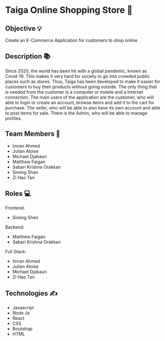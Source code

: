 # Taiga Online Shopping Store :star_struck:



## Objective :bulb:

Create an E-Commerce Application for customers to shop online 

## Description :books:

Since 2020, the world has been hit with a global pandemic, known as Covid-19. This makes it very hard for society to go into crowded public places such as stores. Thus, Taiga has been developed to make it easier for customers to buy their products without going outside. The only thing that is needed from the customer is a computer or mobile and a Internet connection. The main users of the application are the customer, who will able to login or create an account, browse items and add it to the cart for purchase. The seller, who will be able to also have its own account and able to post items for sale. There is the Admin, who will be able to manage profiles. 

## Team Members :busts_in_silhouette:
- Imran Ahmed
- Julian Aloise
- Michael Djabauri
- Matthew Faigan
- Sabari Krishna Orakkan
- Siming Shen
- Zi Hao Tan

## Roles :computer:

Frontend:
- Siming Shen

Backend:
- Matthew Faigan
- Sabari Krishna Orakkan

Full Stack:
- Imran Ahmed
- Julian Aloise
- Michael Djabauri
- Zi Hao Tan

## Technologies 	:writing_hand:
- Javascript
- Node Js
- React
- CSS
- Bootstrap
- HTML
